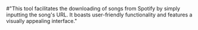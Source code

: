 #"This tool facilitates the downloading of songs from Spotify by simply inputting the song's URL. It boasts user-friendly functionality and features a visually appealing interface."
